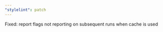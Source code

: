 ```yaml
---
"stylelint": patch
---
```


Fixed: report flags not reporting on subsequent runs when cache is used
